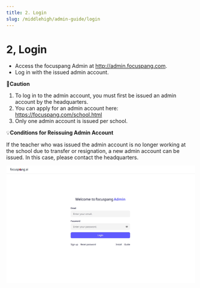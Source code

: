 ```yaml
---
title: 2. Login
slug: /middlehigh/admin-guide/login
---
```


# 2, Login

- Access the focuspang Admin at http://admin.focuspang.com.
- Log in with the issued admin account.

🚨**Caution**

1. To log in to the admin account, you must first be issued an admin account by the headquarters.
2. You can apply for an admin account here: https://focuspang.com/school.html
3. Only one admin account is issued per school.

💡**Conditions for Reissuing Admin Account**

If the teacher who was issued the admin account is no longer working at the school due to transfer or resignation, a new admin account can be issued. In this case, please contact the headquarters.

![](/img/en_admin/en_mag_1-2.jpg)
